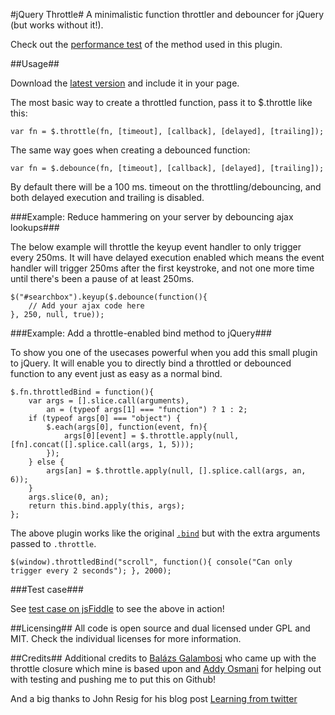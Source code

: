 #jQuery Throttle#
A minimalistic function throttler and debouncer for jQuery (but works without it!).

Check out the [performance test](http://jsperf.com/jquery-throttle-methods) of the method used in this plugin.

##Usage##

Download the [latest version](https://raw.github.com/mekwall/jquery-throttle/master/src/jquery-throttle.min.js) and include it in your page.

The most basic way to create a throttled function, pass it to $.throttle like this:

    var fn = $.throttle(fn, [timeout], [callback], [delayed], [trailing]);
	
The same way goes when creating a debounced function:

    var fn = $.debounce(fn, [timeout], [callback], [delayed], [trailing]);
	
By default there will be a 100 ms. timeout on the throttling/debouncing, and both delayed execution and trailing is disabled.

###Example: Reduce hammering on your server by debouncing ajax lookups###

The below example will throttle the keyup event handler to only trigger every 250ms. It will have delayed execution enabled which means the event handler will trigger 250ms after the first keystroke, and not one more time until there's been a pause of at least 250ms.

    $("#searchbox").keyup($.debounce(function(){
	    // Add your ajax code here
    }, 250, null, true));

###Example: Add a throttle-enabled bind method to jQuery###

To show you one of the usecases  powerful when you add this small plugin to jQuery. It will enable you to directly bind a throttled or debounced function to any event just as easy as a normal bind.

    $.fn.throttledBind = function(){
        var args = [].slice.call(arguments),
            an = (typeof args[1] === "function") ? 1 : 2;
        if (typeof args[0] === "object") {
            $.each(args[0], function(event, fn){
                args[0][event] = $.throttle.apply(null, [fn].concat([].splice.call(args, 1, 5)));
            });
        } else {
            args[an] = $.throttle.apply(null, [].splice.call(args, an, 6));
        }
        args.slice(0, an);
        return this.bind.apply(this, args);
    };
	
The above plugin works like the original [`.bind`](http://api.jquery.com/bind/) but with the extra arguments passed to `.throttle`.

    $(window).throttledBind("scroll", function(){ console("Can only trigger every 2 seconds"); }, 2000);
	
###Test case###

See [test case on jsFiddle](http://jsfiddle.net/mekwall/2geJ9/) to see the above in action!

##Licensing##
All code is open source and dual licensed under GPL and MIT. Check the individual licenses for more information.

##Credits##
Additional credits to [Balázs Galambosi](https://github.com/galambalazs) who came up with the throttle closure which mine is based upon and [Addy Osmani](https://github.com/addyosmani) for helping out with testing and pushing me to put this on Github!

And a big thanks to John Resig for his blog post [Learning from twitter](http://ejohn.org/blog/learning-from-twitter)